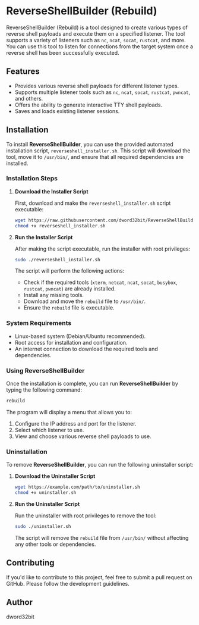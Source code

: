 # ReverseShellBuilder (Rebuild)

ReverseShellBuilder (Rebuild) is a tool designed to create various types of reverse shell payloads and execute them on a specified listener. The tool supports a variety of listeners such as `nc`, `ncat`, `socat`, `rustcat`, and more. You can use this tool to listen for connections from the target system once a reverse shell has been successfully executed.

## Features
- Provides various reverse shell payloads for different listener types.
- Supports multiple listener tools such as `nc`, `ncat`, `socat`, `rustcat`, `pwncat`, and others.
- Offers the ability to generate interactive TTY shell payloads.
- Saves and loads existing listener sessions.

## Installation

To install **ReverseShellBuilder**, you can use the provided automated installation script, `reverseshell_installer.sh`. This script will download the tool, move it to `/usr/bin/`, and ensure that all required dependencies are installed.

### Installation Steps

1. **Download the Installer Script**

   First, download and make the `reverseshell_installer.sh` script executable:

   ```bash
   wget https://raw.githubusercontent.com/dword32bit/ReverseShellBuilder/refs/heads/main/reverseshell_installer.sh
   chmod +x reverseshell_installer.sh
   ```

2. **Run the Installer Script**

   After making the script executable, run the installer with root privileges:

   ```bash
   sudo ./reverseshell_installer.sh
   ```

   The script will perform the following actions:
   - Check if the required tools (`xterm`, `netcat`, `ncat`, `socat`, `busybox`, `rustcat`, `pwncat`) are already installed.
   - Install any missing tools.
   - Download and move the `rebuild` file to `/usr/bin/`.
   - Ensure the `rebuild` file is executable.

### System Requirements
- Linux-based system (Debian/Ubuntu recommended).
- Root access for installation and configuration.
- An internet connection to download the required tools and dependencies.

### Using ReverseShellBuilder

Once the installation is complete, you can run **ReverseShellBuilder** by typing the following command:

```bash
rebuild
```

The program will display a menu that allows you to:
1. Configure the IP address and port for the listener.
2. Select which listener to use.
3. View and choose various reverse shell payloads to use.

### Uninstallation

To remove **ReverseShellBuilder**, you can run the following uninstaller script:

1. **Download the Uninstaller Script**

   ```bash
   wget https://example.com/path/to/uninstaller.sh
   chmod +x uninstaller.sh
   ```

2. **Run the Uninstaller Script**

   Run the uninstaller with root privileges to remove the tool:

   ```bash
   sudo ./uninstaller.sh
   ```

   The script will remove the `rebuild` file from `/usr/bin/` without affecting any other tools or dependencies.

## Contributing

If you'd like to contribute to this project, feel free to submit a pull request on GitHub. Please follow the development guidelines.

## Author
dword32bit
